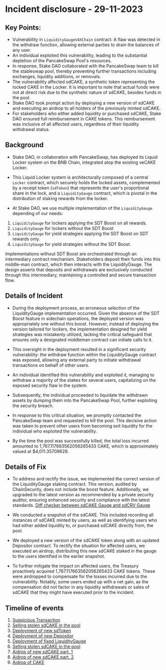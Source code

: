 # Incident disclosure - 29-11-2023

## Key Points:

- Vulnerability in `LiquidityGaugeV4XChain` contract: A flaw was detected in the withdraw function, allowing external parties to drain the balances of any user.
- An individual exploited this vulnerability, leading to the substantial depletion of the PancakeSwap Pool's resources.
- In response, Stake DAO collaborated with the PancakeSwap team to kill the stableswap pool, thereby preventing further transactions including exchanges, liquidity additions, or removals.
- The vulnerability affected sdCAKE, a synthetic token representing the locked CAKE in the Locker. It is important to note that actual funds were not at direct risk due to the synthetic nature of sdCAKE, besides funds in the pool.
- Stake DAO took prompt action by deploying a new version of sdCAKE and executing an airdrop to all holders of the previously minted sdCAKE.
- For stakeholders who either added liquidity or purchased sdCAKE, Stake DAO ensured full reimbursement in CAKE tokens. This reimbursement was inclusive of all affected users, regardless of their liquidity withdrawal status.

## Background

- Stake DAO, in collaboration with PancakeSwap, has deployed its Liquid Locker system on the BNB Chain, integrated atop the existing veCAKE Locker.
- This Liquid Locker system is architecturally composed of a central `Locker` contract, which securely holds the locked assets, complemented by a receipt token (`sdToken`) that represents the user's proportional share in the lock, and a `LiquidityGauge` contract, which is pivotal in the distribution of staking rewards from the locker.

- At Stake DAO, we use multiple implementation of the `LiquidityGauge` depending of our needs:

 1. `LiquidityGauge` for lockers applying the SDT Boost on all rewards.
 2. `LiquidityGauge` for lockers without the SDT Boost
 3. `LiquidityGauge` for yield strategies applying the SDT Boost on SDT rewards only.
 4. `LiquidityGauge` for yield strategies without the SDT Boost.

Implementations without SDT Boost are orchestrated through an intermediary contract mechanism. Stakeholders deposit their funds into this middle-man contract, which then interacts with the LiquidityGauge. The design asserts that deposits and withdrawals are exclusively conducted through this intermediary, maintaining a controlled and secure transaction flow.

## Details of Incident

* During the deployment process, an erroneous selection of the LiquidityGauge implementation occurred. Given the absence of the SDT Boost feature in sidechain operations, the deployed version was appropriately one without this boost. However, instead of deploying the version tailored for lockers, the implementation designed for yield strategies was mistakenly utilized, lacking the critical safeguard that ensures only a designated middleman contract can initiate calls to it.

* This oversight in the deployment resulted in a significant security vulnerability: the withdraw function within the LiquidityGauge contract was exposed, allowing any external party to initiate withdrawal transactions on behalf of other users.

* An individual identified this vulnerability and exploited it, managing to withdraw a majority of the stakes for several users, capitalizing on the exposed security flaw in the system.

* Subsequently, the individual proceeded to liquidate the withdrawn assets by dumping them into the PancakeSwap Pool, further exploiting the security breach.

* In response to this critical situation, we promptly contacted the PancakeSwap team and requested to kill the pool. This decisive action was taken to prevent other users from becoming exit liquidity for the individual who exploited the vulnerability.

* By the time the pool was successfully killed, the total loss incurred amounted to 1,767.117663562056265433 CAKE, which is approximately valued at $4,011.35709629.

## Details of Fix

* To address and rectify the issue, we implemented the correct version of the LiquidityGauge staking contract. This version, audited by ChainSecurity, does not include the boost feature. Additionally, we upgraded to the latest version as recommended by a private security auditor, ensuring enhanced security and compliance with the latest standards.
[Diff checker between sdCAKE Gauge and sdCRV Gauge](https://www.diffchecker.com/9opHoszg/)

* We conducted a snapshot of the sdCAKE. This included recording all instances of sdCAKE minted by users, as well as identifying users who had either added liquidity to, or purchased sdCAKE directly from, the pool. 

* We deployed a new version of the sdCAKE token along with an updated Depositor contract. To rectify the situation for affected users, we executed an airdrop, distributing this new sdCAKE staked in the gauge to the users identified in the earlier snapshot.

* To further mitigate the impact on affected users, the Treasury proactively acquired 1,767.117663562056265433 CAKE tokens. These were airdropped to compensate for the losses incurred due to the vulnerability. Notably, some users ended up with a net gain, as the compensation did not factor in any liquidity withdrawals or sales of sdCAKE that they might have executed prior to the incident.

## Timeline of events

1. [Suspicious Transaction](https://bscscan.com/tx/0xe0fef37bb7cbc74cf7d662d7131e8ba0076711844125c093595fd13d79bb5e6d)
2. [Selling stolen sdCAKE in the pool](https://bscscan.com/tx/0x2a2c6576748bd21f9d0d3438cd732691fee3732109cd232ff6a3b6828bcd2aaf)
3. [Deployment of new sdToken](https://bscscan.com/tx/0x87f9afde188ed0caa6bdfa0db6778a86314c5d3bd823e03d58e8a83da42c709a)
4. [Deployment of new Depositor](https://bscscan.com/address/0x32ee46755ae81ce917392ed1fb21f74a8104515b)
5. [Deployment of fixed LiquidityGauge](https://bscscan.com/tx/0x446f160c4a4d942f57123b23ba2058e4ac5e30e10dffd461ed2c034894ce96d1)
6. [Selling stolen sdCAKE in the pool](https://bscscan.com/tx/0x2a2c6576748bd21f9d0d3438cd732691fee3732109cd232ff6a3b6828bcd2aaf)
7. [Aidrop of new sdCAKE part. 1](https://bscscan.com/tx/0xa1bf2e56cf3ea8c6d8f69199926359f0f110e8f91168939cf1d2aad0b04f0c94)
8. [Aidrop of new sdCAKE part. 2](https://bscscan.com/tx/0x09440ae6080490de91fd373812ab38ee01076dbca39c71a5ca394cf776c4ead6)
9. [Aidrop of CAKE](https://bscscan.com/tx/0x78bb6ad2a36c09f64dbc039cc4590bb8d2d7806f710b307fd89cd31dcff8423b)
